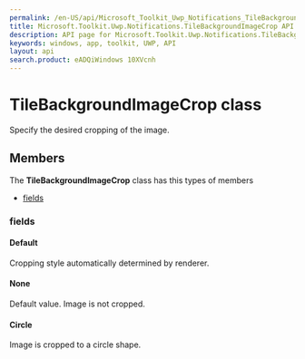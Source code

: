 ```yaml
---
permalink: /en-US/api/Microsoft_Toolkit_Uwp_Notifications_TileBackgroundImageCrop.htm
title: Microsoft.Toolkit.Uwp.Notifications.TileBackgroundImageCrop API 
description: API page for Microsoft.Toolkit.Uwp.Notifications.TileBackgroundImageCrop
keywords: windows, app, toolkit, UWP, API
layout: api
search.product: eADQiWindows 10XVcnh
---
```



# TileBackgroundImageCrop class

Specify the desired cropping of the image.

## Members

The **TileBackgroundImageCrop** class has this types of members

* [fields](#fields)

### fields

#### Default

Cropping style automatically determined by renderer.



#### None

Default value. Image is not cropped.



#### Circle

Image is cropped to a circle shape.


